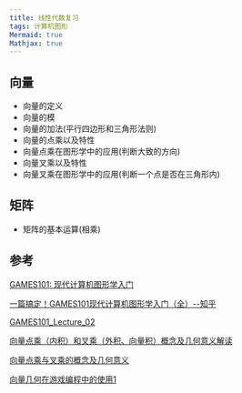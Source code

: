```yaml
---
title: 线性代数复习
tags: 计算机图形
Mermaid: true
Mathjax: true
---
```


## 向量

- 向量的定义
- 向量的模
- 向量的加法(平行四边形和三角形法则)
- 向量的点乘以及特性
- 向量点乘在图形学中的应用(判断大致的方向)
- 向量叉乘以及特性
- 向量叉乘在图形学中的应用(判断一个点是否在三角形内)

## 矩阵
- 矩阵的基本运算(相乘)

## 参考

[GAMES101: 现代计算机图形学入门](https://sites.cs.ucsb.edu/~lingqi/teaching/games101.html)

[一篇搞定！GAMES101现代计算机图形学入门（全）--知乎](https://zhuanlan.zhihu.com/p/394932478)

[GAMES101_Lecture_02](https://sites.cs.ucsb.edu/~lingqi/teaching/resources/GAMES101_Lecture_02.pdf)

[向量点乘（内积）和叉乘（外积、向量积）概念及几何意义解读](https://blog.csdn.net/dcrmg/article/details/52416832)

[向量点乘与叉乘的概念及几何意义](https://zhuanlan.zhihu.com/p/359975221)

[向量几何在游戏编程中的使用1](https://blog.csdn.net/popy007/article/details/376934?spm=1001.2014.3001.5502)